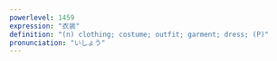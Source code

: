 ```yaml
---
powerlevel: 1459
expression: "衣装"
definition: "(n) clothing; costume; outfit; garment; dress; (P)"
pronunciation: "いしょう"
---
```

